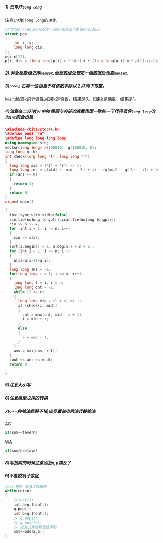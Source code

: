 ##### 1) 记得开`long long`
注意`int`到`long long`的转化
```cpp
//https://ac.nowcoder.com/acm/problem/213927
struct pos
{
	int x, y;
	long long dis;
};
pos p[15];
p[i].dis = (long long)p[i].x * p[i].x + (long long)p[i].y * p[i].y;//此处去掉(long long)无法ac

```
##### 2) 非全局数组记得`memset`,全局数组处理完一组数据后也要`memset`.

##### 3)`n>>=1` 右移一位相当于将该数字除以 2 并向下取整。
`k&1^1`检查k的奇偶性,如果k是奇数，结果是0。如果k是偶数，结果是1。
##### 4)注意在二分时for中的i需要与内部的变量类型一致如一下代码若将`long long`改为`int`则会出错

```cpp
\#include <bits/stdc++.h>
\#define endl "\n"
\#define long long long long
using namespace std;
vector<long long> a(100010), q(100010, 0);
long long n, k;
int check(long long *l*, long long *r*)
{
  long long mid = (*l* + *r*) >> 1;
  long long ans = a[mid] * (mid - *l* + 1) - (q[mid] - q[*l* - 1]) + (q[*r*] - q[mid]) - a[mid] * (*r* - mid);
  if (ans <= k)
  {
​    return 1;
  }
  return 0;
}
signed main()

{
  ios::sync_with_stdio(false);
  cin.tie(nulong longptr),cout.tie(nulong longptr);
  cin >> n >> k;
  for (int i = 1; i <= n; i++)
  {
​    cin >> a[i];
  }
  sort(a.begin() + 1, a.begin() + n + 1);
  for (int i = 1; i <= n; i++)
  {
​    q[i]=q[i-1]+a[i];
  }
  long long ans = -1;
  for(long long i = 1; i <= n; i++)
  {
​    long long l = i, r = n;
​    long long cnt = -1;
​    while (l <= r)
​    {
​      long long mid = (l + r) >> 1;
​      if (check(i, mid))
​      {
​        cnt = max(cnt, mid - i + 1);
​        l = mid + 1;
​      }
​      else
​      {
​        r = mid - 1;
​      }
​    }
​    ans = max(ans, cnt);
  }
  cout << ans << endl;
  return 0;

}
```

#####  5)注意大小写

#####  6)注意类型之间的转换

#####  7)c++的除法脆弱不堪,应尽量使用乘法代替除法
AC
```cpp
if(sum==tave*n)
```
WA
```cpp
if(sum/n==tave)
```
#####  8)写搜索的时候注意别把x,y搞反了

#### 9)不要脱裤子放屁
```cpp
//L1-080 乘法口诀数列
while(cnt<n)
{
	//test();
	int a=q.front();
	q.pop();
	int b=q.front();
	// q.pop();
	// q.push(b);
	// 此处去掉注释是错误的
	cnt+=add(a,b);
}
```